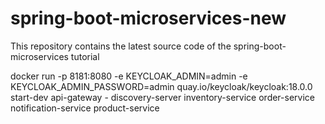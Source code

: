 # spring-boot-microservices-new
This repository contains the latest source code of the spring-boot-microservices tutorial

docker run -p 8181:8080 -e KEYCLOAK_ADMIN=admin -e KEYCLOAK_ADMIN_PASSWORD=admin quay.io/keycloak/keycloak:18.0.0 start-dev
api-gateway - 
discovery-server
inventory-service
order-service
notification-service
product-service

